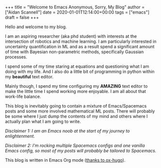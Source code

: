 +++
title = "Welcome to Emacs Anonymous, Sorry, My Blog"
author = ["Aidan Scannell"]
date = 2020-01-01T12:14:00+00:00
tags = ["emacs"]
draft = false
+++

Hello and welcome to my blog.

I am an aspiring researcher (aka phd student) with interests at the intersection of robotics and machine learning.
I am particularly interested in uncertainty quantification in ML and as a result spend a significant amount of time with Bayesian non-parametric methods, specifically Gaussian processes.

I spend some of my time staring at equations and questioning what I am doing with my life.
And I also do a little bit of programming in python within my **beautiful** text editor.

Mainly though, I spend my time configuring my **AMAZING** text editor to make the little time I spend working more enjoyable.
I am all about that work-life balance.

This blog is inevitably going to contain a mixture of Emacs/Spacemacs posts and some more involved mathematical ML posts.
There will probably be some where I just dump the contents of my mind and others where I actually plan what I am going to write.

_Disclaimer 1: I am an Emacs noob at the start of my journey to enlightenment._

_Disclaimer 2: I'm rocking multiple Spacemacs configs and one vanilla Emacs config, so most of my posts will probably be tailored to Spacemacs._

This blog is written in Emacs Org mode ([thanks to ox-hugo](https://ox-hugo.scripter.co/)).
